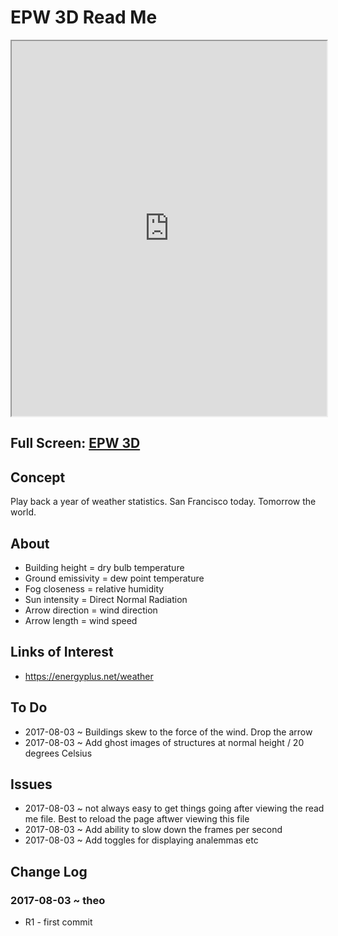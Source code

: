 <span style=display:none; >[You are now in a GitHub source code view - click this link to view Read Me file as a web page]( http://ibpsa2017.github.io/epw-3d/#README.md "View file as a web page." ) </span>


EPW 3D Read Me
====

<iframe src=https://ibpsa2017.github.io/epw-3d/index.html width=100% height=600px onload=this.contentWindow.controls.enableZoom=false; ></iframe>
<span style="display: none" >Not visible in GitHub source code view</span>

## Full Screen: [EPW 3D ]( https://ibpsa2017.github.io/epw-3d/index.html )


## Concept

Play back a year of weather statistics. San Francisco today. Tomorrow the world.


## About

* Building height = dry bulb temperature
* Ground emissivity = dew point temperature
* Fog closeness = relative humidity
* Sun intensity = Direct Normal Radiation
* Arrow direction = wind direction
* Arrow length = wind speed

## Links of Interest

* https://energyplus.net/weather


## To Do

* 2017-08-03 ~ Buildings skew to the force of the wind. Drop the arrow
* 2017-08-03 ~ Add ghost images of structures at normal height / 20 degrees Celsius

## Issues

* 2017-08-03 ~ not always easy to get things going after viewing the read me file. Best to reload the page aftwer viewing this file
* 2017-08-03 ~ Add ability to slow down the frames per second
* 2017-08-03 ~ Add toggles for displaying analemmas etc


## Change Log

### 2017-08-03 ~ theo

* R1 - first commit
